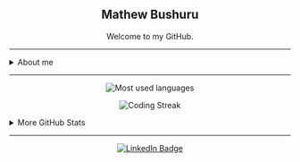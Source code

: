 <h2 align="center">
    Mathew Bushuru
</h2>

<p align="center">
    Welcome to my GitHub.
</p>

---

<details>
    <summary>About me</summary>
    <p>
        I am a self-taught developer with a background in electrical engineering. Among the projects that I am working on or have completed recently, these are my favorites:
    </p>
    <ul>
        <li>
            <a href="https://www.somaoffline.org/" target="_blank">Soma Offline</a> - Enabling remote communities to access free educational resources.
        </li>
        <li>
            <a href="https://googly-lovat.vercel.app/" target="_blank">Googly</a> - A Google Search clone built as part of a series of cloning popular apps in order to improve my skills.
        </li>
        <li>
            <a href="https://drive.google.com/file/d/1kLxX1jKLB9KO0bDT4NWMINICkX8UoGzA/view?usp=sharing" target="_blank">A Curriculum Alignment Machine Learning Model</a> - Using natural language processing to predict content items best aligned to a given topic when
            creating a curriculum from online open-source educational materials.
        </li>
    </ul>
</details>

---

<p align="center">
    <img src="https://github-readme-stats.vercel.app/api/top-langs?username=mathewbushuru&langs_count=10&hide=Jupyter%20Notebook,Verilog,TeX&layout=compact" alt="Most used languages" />
</p>

<p align="center">
    <img src="https://github-readme-streak-stats.herokuapp.com/?user=mathewbushuru&count_private=true" alt="Coding Streak" />

<details>
    <summary>More GitHub Stats</summary>
    <br />
    <p align="center">
        <img src="https://github-readme-stats.vercel.app/api?username=mathewbushuru&hide=stars,issues&count_private=true&show_icons=true" alt="GitHub Stats" />
    </p>
    
     
</details>

--- 

<p align="center">
    <a href="https://www.linkedin.com/in/mathewbushuru/" target="_blank">
        <img src="https://img.shields.io/badge/-LinkedIn-0A0A0B?logo=linkedin&style=for-the-badge&logoColor=white" alt="LinkedIn Badge" />
</p>



<!--
**mathewbushuru/mathewbushuru** is a ✨ _special_ ✨ repository because its `README.md` (this file) appears on your GitHub profile.

Here are some ideas to get you started:

### Hi there 👋

- 🔭 I’m currently working on ...
- 🌱 I’m currently learning ...
- 👯 I’m looking to collaborate on ...
- 🤔 I’m looking for help with ...
- 💬 Ask me about ...
- 📫 How to reach me: ...
- 😄 Pronouns: ...
- ⚡ Fun fact: ...
-->
